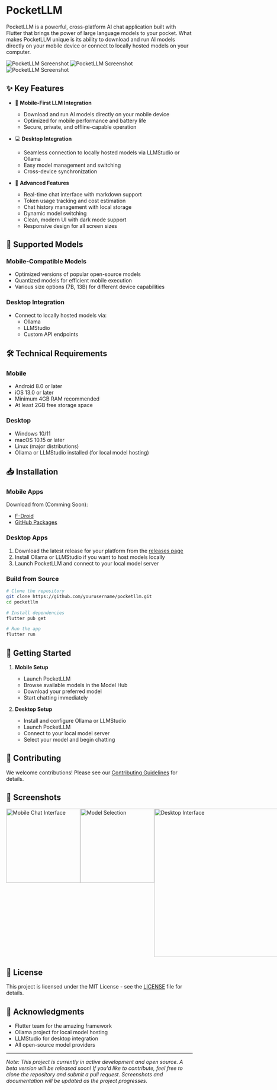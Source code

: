 # PocketLLM

PocketLLM is a powerful, cross-platform AI chat application built with Flutter that brings the power of large language models to your pocket. What makes PocketLLM unique is its ability to download and run AI models directly on your mobile device or connect to locally hosted models on your computer.

![PocketLLM Screenshot](![image](https://github.com/user-attachments/assets/822b955b-b042-4ef4-87aa-c3a7c48baf52))
![PocketLLM Screenshot](![image](https://github.com/user-attachments/assets/5cd08ecb-70fc-42db-b6d3-e0eca1ac2413))
![PocketLLM Screenshot](![image](https://github.com/user-attachments/assets/e8eda090-b476-42a8-b381-682c03c58898))


## ✨ Key Features

- 📱 **Mobile-First LLM Integration**
  - Download and run AI models directly on your mobile device
  - Optimized for mobile performance and battery life
  - Secure, private, and offline-capable operation

- 💻 **Desktop Integration**
  - Seamless connection to locally hosted models via LLMStudio or Ollama
  - Easy model management and switching
  - Cross-device synchronization

- 🚀 **Advanced Features**
  - Real-time chat interface with markdown support
  - Token usage tracking and cost estimation
  - Chat history management with local storage
  - Dynamic model switching
  - Clean, modern UI with dark mode support
  - Responsive design for all screen sizes

## 🤖 Supported Models

### Mobile-Compatible Models
- Optimized versions of popular open-source models
- Quantized models for efficient mobile execution
- Various size options (7B, 13B) for different device capabilities

### Desktop Integration
- Connect to locally hosted models via:
  - Ollama
  - LLMStudio
  - Custom API endpoints

## 🛠️ Technical Requirements

### Mobile
- Android 8.0 or later
- iOS 13.0 or later
- Minimum 4GB RAM recommended
- At least 2GB free storage space

### Desktop
- Windows 10/11
- macOS 10.15 or later
- Linux (major distributions)
- Ollama or LLMStudio installed (for local model hosting)

## 📥 Installation

### Mobile Apps
Download from (Comming Soon):
- [F-Droid](link-to-fdroid)
- [GitHub Packages](link-to-github-packages)

### Desktop Apps
1. Download the latest release for your platform from the [releases page](link-to-releases)
2. Install Ollama or LLMStudio if you want to host models locally
3. Launch PocketLLM and connect to your local model server

### Build from Source
```bash
# Clone the repository
git clone https://github.com/yourusername/pocketllm.git
cd pocketllm

# Install dependencies
flutter pub get

# Run the app
flutter run
```

## 📱 Getting Started

1. **Mobile Setup**
   - Launch PocketLLM
   - Browse available models in the Model Hub
   - Download your preferred model
   - Start chatting immediately

2. **Desktop Setup**
   - Install and configure Ollama or LLMStudio
   - Launch PocketLLM
   - Connect to your local model server
   - Select your model and begin chatting

## 🤝 Contributing

We welcome contributions! Please see our [Contributing Guidelines](CONTRIBUTING.md) for details.

## 📸 Screenshots

<div style="display: flex; justify-content: space-between;">
    <img src="screenshots/mobile_chat.png" width="200" alt="Mobile Chat Interface">
    <img src="screenshots/model_selection.png" width="200" alt="Model Selection">
    <img src="screenshots/desktop_view.png" width="400" alt="Desktop Interface">
</div>

## 📄 License

This project is licensed under the MIT License - see the [LICENSE](LICENSE) file for details.

## 🙏 Acknowledgments

- Flutter team for the amazing framework
- Ollama project for local model hosting
- LLMStudio for desktop integration
- All open-source model providers

---
*Note: This project is currently in active development and open source. A beta version will be released soon! If you'd like to contribute, feel free to clone the repository and submit a pull request. Screenshots and documentation will be updated as the project progresses.*